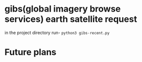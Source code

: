 # gibs(global imagery browse services) earth satellite request

in the project directory run- 
`python3 gibs-recent.py`

# Future plans

